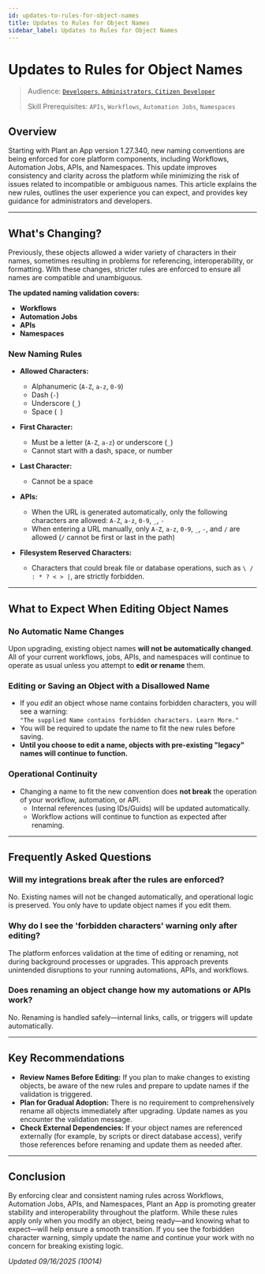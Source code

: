 ```yaml
---
id: updates-to-rules-for-object-names
title: Updates to Rules for Object Names
sidebar_label: Updates to Rules for Object Names
---
```


# Updates to Rules for Object Names

> Audience: [`Developers`, `Administrators`, `Citizen Developer`](/audience.md#developers-administrators-citizen-developers)
>
> Skill Prerequisites: `APIs`, `Workflows`, `Automation Jobs`, `Namespaces`

## Overview

Starting with Plant an App version 1.27.340, new naming conventions are being enforced for core platform components, including Workflows, Automation Jobs, APIs, and Namespaces. This update improves consistency and clarity across the platform while minimizing the risk of issues related to incompatible or ambiguous names. This article explains the new rules, outlines the user experience you can expect, and provides key guidance for administrators and developers.

****

## What's Changing?

Previously, these objects allowed a wider variety of characters in their names, sometimes resulting in problems for referencing, interoperability, or formatting. With these changes, stricter rules are enforced to ensure all names are compatible and unambiguous.

**The updated naming validation covers:**
- **Workflows**
- **Automation Jobs**
- **APIs**
- **Namespaces**

### New Naming Rules

- **Allowed Characters:**  
  - Alphanumeric (`A-Z`, `a-z`, `0-9`)
  - Dash (`-`)
  - Underscore (`_`)
  - Space (` `)

- **First Character:**  
  - Must be a letter (`A-Z`, `a-z`) or underscore (`_`)
  - Cannot start with a dash, space, or number

- **Last Character:**  
  - Cannot be a space

- **APIs:**  
  - When the URL is generated automatically, only the following characters are allowed: `A-Z`, `a-z`, `0-9`, `_`, `-`
  - When entering a URL manually, only `A-Z`, `a-z`, `0-9`, `_`, `-`, and `/` are allowed (`/` cannot be first or last in the path)

- **Filesystem Reserved Characters:**  
  - Characters that could break file or database operations, such as `\ / : * ? < > |`, are strictly forbidden.

****

## What to Expect When Editing Object Names

### No Automatic Name Changes

Upon upgrading, existing object names **will not be automatically changed**. All of your current workflows, jobs, APIs, and namespaces will continue to operate as usual unless you attempt to **edit or rename** them.

### Editing or Saving an Object with a Disallowed Name

- If you *edit* an object whose name contains forbidden characters, you will see a warning:  
  `"The supplied Name contains forbidden characters. Learn More."`
- You will be required to update the name to fit the new rules before saving.
- **Until you choose to edit a name, objects with pre-existing "legacy" names will continue to function.**

### Operational Continuity

- Changing a name to fit the new convention does **not break** the operation of your workflow, automation, or API.
  - Internal references (using IDs/Guids) will be updated automatically.
  - Workflow actions will continue to function as expected after renaming.

****

## Frequently Asked Questions

### **Will my integrations break after the rules are enforced?**
No. Existing names will not be changed automatically, and operational logic is preserved. You only have to update object names if you edit them.

### **Why do I see the 'forbidden characters' warning only after editing?**
The platform enforces validation at the time of editing or renaming, not during background processes or upgrades. This approach prevents unintended disruptions to your running automations, APIs, and workflows.

### **Does renaming an object change how my automations or APIs work?**
No. Renaming is handled safely—internal links, calls, or triggers will update automatically.

****

## Key Recommendations

- **Review Names Before Editing:** If you plan to make changes to existing objects, be aware of the new rules and prepare to update names if the validation is triggered.
- **Plan for Gradual Adoption:** There is no requirement to comprehensively rename all objects immediately after upgrading. Update names as you encounter the validation message.
- **Check External Dependencies:** If your object names are referenced externally (for example, by scripts or direct database access), verify those references before renaming and update them as needed after.

****

## Conclusion

By enforcing clear and consistent naming rules across Workflows, Automation Jobs, APIs, and Namespaces, Plant an App is promoting greater stability and interoperability throughout the platform. While these rules apply only when you modify an object, being ready—and knowing what to expect—will help ensure a smooth transition. If you see the forbidden character warning, simply update the name and continue your work with no concern for breaking existing logic.

*Updated 09/16/2025 (10014)*